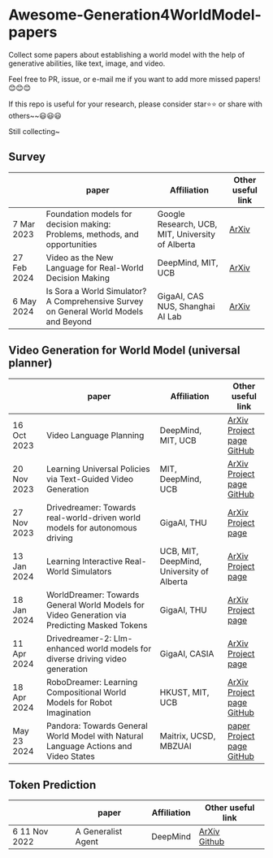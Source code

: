 # Awesome-Generation4WorldModel-papers
Collect some papers about establishing a world model with the help of generative abilities, like text, image, and video.

Feel free to PR, issue, or e-mail me if you want to add more missed papers!😊😊😊

If this repo is useful for your research, please consider star⭐⭐ or share with others~~😃😃😃

Still collecting~

## Survey
|  	| paper 	| Affiliation|Other useful link 	|
|---	|---	|---	|---|
|7 Mar 2023|Foundation models for decision making: Problems, methods, and opportunities|Google Research, UCB, MIT, University of Alberta|[ArXiv](https://arxiv.org/pdf/2303.04129)
|  27 Feb 2024	| Video as the New Language for Real-World Decision Making 	| DeepMind, MIT, UCB 	|[ArXiv](https://arxiv.org/pdf/2402.17139)
| 6 May 2024 	| Is Sora a World Simulator? A Comprehensive Survey on General World Models and Beyond  	| GigaAI, CAS <br> NUS, Shanghai AI Lab|[ArXiv](https://arxiv.org/pdf/2405.03520) 	|


## Video Generation for World Model (universal planner)
|  	| paper 	| Affiliation|Other useful link 	|
|---	|---	|---	|---|
|16 Oct 2023|Video Language Planning|DeepMind, MIT, UCB|[ArXiv](https://arxiv.org/pdf/2310.10625)<br> [Project page](https://video-language-planning.github.io/)<br>[GitHub](https://github.com/video-language-planning/vlp_code)
|20 Nov 2023|Learning Universal Policies via Text-Guided Video Generation|MIT, DeepMind, UCB|[ArXiv](https://proceedings.neurips.cc/paper_files/paper/2023/file/1d5b9233ad716a43be5c0d3023cb82d0-Paper-Conference.pdf) <br> [Project page](https://universal-policy.github.io/) <br> [GitHub](https://github.com/flow-diffusion/AVDC)|
| 27 Nov 2023	| Drivedreamer: Towards real-world-driven world models for autonomous driving	| GigaAI, THU|[ArXiv](https://arxiv.org/pdf/2309.09777) <br> [Project page](https://drivedreamer.github.io/)	|
|13 Jan 2024|Learning Interactive Real-World Simulators|UCB, MIT, DeepMind, University of Alberta|[ArXiv](https://arxiv.org/pdf/2310.06114)<br> [Project page](https://universal-simulator.github.io/unisim/)
|18 Jan 2024|WorldDreamer: Towards General World Models for Video Generation via Predicting Masked Tokens|GigaAI, THU|[ArXiv](https://arxiv.org/pdf/2401.09985) <br> [Project page](https://world-dreamer.github.io/)
|  11 Apr 2024	| Drivedreamer-2: Llm-enhanced world models for diverse driving video generation 	| GigaAI, CASIA	|[ArXiv](https://arxiv.org/pdf/2403.06845) <br> [Project page](https://drivedreamer2.github.io/) 	|
|18 Apr 2024|RoboDreamer: Learning Compositional World Models for Robot Imagination|HKUST, MIT, UCB|[ArXiv](https://arxiv.org/pdf/2404.12377)<br> [Project page](https://robovideo.github.io/) <br>[GitHub](https://github.com/rainbow979/robodreamer)
|May 23 2024|Pandora: Towards General World Model with Natural Language Actions and Video States|Maitrix, UCSD, MBZUAI|[paper](https://world-model.maitrix.org/assets/pandora.pdf)<br>[Project page](https://world-model.maitrix.org/)<br>[GitHub](https://github.com/maitrix-org/Pandora?tab=readme-ov-file)


## Token Prediction
|  	| paper 	| Affiliation|Other useful link 	|
|---	|---	|---	|---|
| 6 11 Nov 2022| A Generalist Agent 	| DeepMind|[ArXiv](https://arxiv.org/pdf/2205.06175) <br> [Github](https://github.com/GigaAI-research/General-World-Models-Survey)	|
